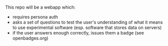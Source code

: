 This repo will be a webapp which:

 - requires persona auth
 - asks a set of questions to test the user's understanding of what it means to use
   experimental software (esp. software that stores data on servers)
 - if the user answers enough correctly, issues them a badge (see openbadges.org)



